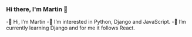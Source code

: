 ### Hi there, I'm Martin 👋

-👋 Hi, I’m Martin 
-👀 I’m interested in Python, Django and JavaScript. 
-🌱 I’m currently learning Django and for me it follows React. 

<!--
**martin0626/martin0626** is a ✨ _special_ ✨ repository because its `README.md` (this file) appears on your GitHub profile.



